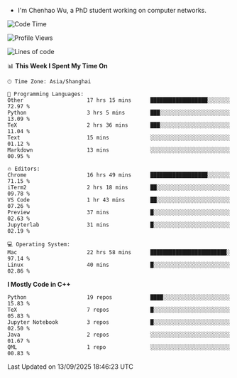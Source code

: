 - I'm Chenhao Wu, a PhD student working on computer networks.

<!--START_SECTION:waka-->
![Code Time](http://img.shields.io/badge/Code%20Time-872%20hrs%2030%20mins-blue)

![Profile Views](http://img.shields.io/badge/Profile%20Views-0-blue)

![Lines of code](https://img.shields.io/badge/From%20Hello%20World%20I%27ve%20Written-12.4%20million%20lines%20of%20code-blue)

📊 **This Week I Spent My Time On** 

```text
🕑︎ Time Zone: Asia/Shanghai

💬 Programming Languages: 
Other                    17 hrs 15 mins      ██████████████████░░░░░░░   72.97 % 
Python                   3 hrs 5 mins        ███░░░░░░░░░░░░░░░░░░░░░░   13.09 % 
TeX                      2 hrs 36 mins       ███░░░░░░░░░░░░░░░░░░░░░░   11.04 % 
Text                     15 mins             ░░░░░░░░░░░░░░░░░░░░░░░░░   01.12 % 
Markdown                 13 mins             ░░░░░░░░░░░░░░░░░░░░░░░░░   00.95 % 

🔥 Editors: 
Chrome                   16 hrs 49 mins      ██████████████████░░░░░░░   71.15 % 
iTerm2                   2 hrs 18 mins       ██░░░░░░░░░░░░░░░░░░░░░░░   09.78 % 
VS Code                  1 hr 43 mins        ██░░░░░░░░░░░░░░░░░░░░░░░   07.26 % 
Preview                  37 mins             █░░░░░░░░░░░░░░░░░░░░░░░░   02.63 % 
Jupyterlab               31 mins             █░░░░░░░░░░░░░░░░░░░░░░░░   02.19 % 

💻 Operating System: 
Mac                      22 hrs 58 mins      ████████████████████████░   97.14 % 
Linux                    40 mins             █░░░░░░░░░░░░░░░░░░░░░░░░   02.86 % 
```

**I Mostly Code in C++** 

```text
Python                   19 repos            ████░░░░░░░░░░░░░░░░░░░░░   15.83 % 
TeX                      7 repos             █░░░░░░░░░░░░░░░░░░░░░░░░   05.83 % 
Jupyter Notebook         3 repos             █░░░░░░░░░░░░░░░░░░░░░░░░   02.50 % 
Java                     2 repos             ░░░░░░░░░░░░░░░░░░░░░░░░░   01.67 % 
QML                      1 repo              ░░░░░░░░░░░░░░░░░░░░░░░░░   00.83 % 
```




 Last Updated on 13/09/2025 18:46:23 UTC
<!--END_SECTION:waka-->
